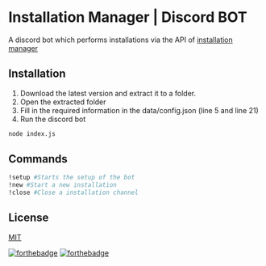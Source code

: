 # Installation Manager | Discord BOT

A discord bot which performs installations via the API of [installation manager](https://pterodactyl.mc-node.net)

## Installation

1. Download the latest version and extract it to a folder.
2. Open the extracted folder
3. Fill in the required information in the data/config.json (line 5 and line 21)
4. Run the discord bot

```bash
node index.js
```

## Commands

```bash
!setup #Starts the setup of the bot
!new #Start a new installation
!close #Close a installation channel
```

## License
[MIT](https://choosealicense.com/licenses/mit/)

[![forthebadge](https://forthebadge.com/images/badges/built-with-love.svg)](https://pterodactyl.mc-node.net) [![forthebadge](https://forthebadge.com/images/badges/made-with-javascript.svg)](https://pterodactyl.mc-node.net)
